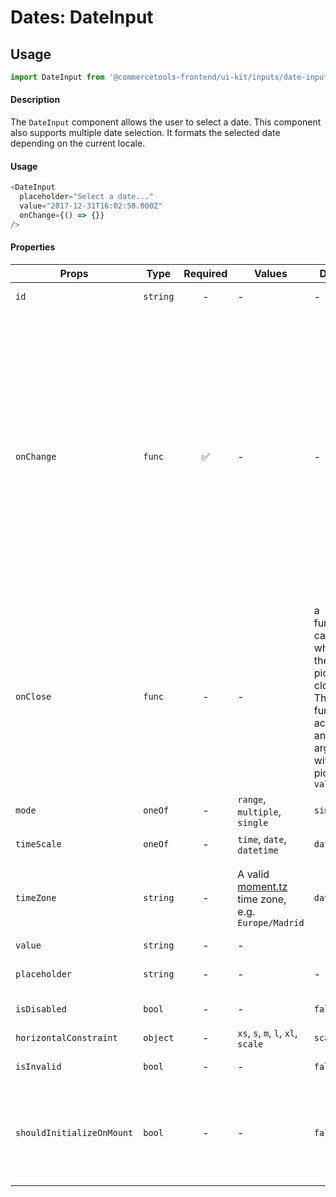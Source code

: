 # Dates: DateInput

## Usage

```js
import DateInput from '@commercetools-frontend/ui-kit/inputs/date-input';
```

#### Description

The `DateInput` component allows the user to select a date. This component also supports
multiple date selection. It formats the selected date depending on the current locale.

#### Usage

```js
<DateInput
  placeholder="Select a date..."
  value="2017-12-31T16:02:50.000Z"
  onChange={() => {}}
/>
```

#### Properties

| Props                     | Type     | Required | Values                                                                                                     | Default                                                                                                | Description                                                                                                                                                                                                                                                                                                                                                                       |
| ------------------------- | -------- | :------: | ---------------------------------------------------------------------------------------------------------- | ------------------------------------------------------------------------------------------------------ | --------------------------------------------------------------------------------------------------------------------------------------------------------------------------------------------------------------------------------------------------------------------------------------------------------------------------------------------------------------------------------- |
| `id`                      | `string` |    -     | -                                                                                                          | -                                                                                                      | Used as the HTML `id` attribute.                                                                                                                                                                                                                                                                                                                                                  |
| `onChange`                | `func`   |    ✅    | -                                                                                                          | -                                                                                                      | a function called whenever the value changes.<br /><br />- `undefined` when mode is single and value was cleared<br />- `String` (`ISO` _date/time/datetime_) when mode is single and value changed<br />- `[]` when mode is multiple or range and value was cleared<br />- `Array<String>` (`ISO` _date/time/datetime_) when mode is multiple and at least one date was selected |
| `onClose`                 | `func`   |    -     | -                                                                                                          | a function called whenever the picker closes. The function accepts an argument with the picker `value` |
| `mode`                    | `oneOf`  |    -     | `range`, `multiple`, `single`                                                                              | `single`                                                                                               | Indicates the mode we can select dates                                                                                                                                                                                                                                                                                                                                            |
| `timeScale`               | `oneOf`  |    -     | `time`, `date`, `datetime`                                                                                 | `date`                                                                                                 | Indicates the time scale for the picker                                                                                                                                                                                                                                                                                                                                           |
| `timeZone`                | `string` |    -     | A valid [moment.tz](https://momentjs.com/timezone/docs/#/using-timezones/) time zone, e.g. `Europe/Madrid` | `date`                                                                                                 | The time zone used to show the UTC dates to the user. Only used when `timeScale` is `datetime`.                                                                                                                                                                                                                                                                                   |
| `value`                   | `string` |    -     | -                                                                                                          |                                                                                                        | The date value                                                                                                                                                                                                                                                                                                                                                                    |
| `placeholder`             | `string` |    -     | -                                                                                                          | -                                                                                                      | Placeholder value to show in the input field                                                                                                                                                                                                                                                                                                                                      |
| `isDisabled`              | `bool`   |    -     | -                                                                                                          | `false`                                                                                                | Disables the date picker                                                                                                                                                                                                                                                                                                                                                          |
| `horizontalConstraint`    | `object` |    -     | `xs`, `s`, `m`, `l`, `xl`, `scale`                                                                         | `scale`                                                                                                | Horizontal size limit of the input field.                                                                                                                                                                                                                                                                                                                                         |
| `isInvalid`               | `bool`   |    -     | -                                                                                                          | `false`                                                                                                | Switches to invalid-state                                                                                                                                                                                                                                                                                                                                                         |
| `shouldInitializeOnMount` | `bool`   |    -     | -                                                                                                          | `false`                                                                                                | In case the picker plugin should be initialized when the component mounts (by default it will be initialized first when the user hovers with the mouse)                                                                                                                                                                                                                           |

